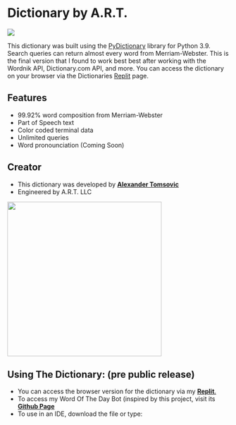 # Dictionary by A.R.T.
![](https://img.shields.io/static/v1?label=Dictionary+Status&style=flat-square&message=Active&color=brightgreen)

This dictionary was built using the [PyDictionary](https://pypi.org/project/PyDictionary/) library for Python 3.9. Search queries can return almost every word from Merriam-Webster. This is the final version that I found to work best best after working with the Wordnik API, Dictionary.com API, and more. You can access the dictionary on your browser via the Dictionaries [Replit](https://replit.com/@AlexTomsovic/Dictionary#main.py) page.

## Features
- 99.92% word composition from Merriam-Webster
- Part of Speech text
- Color coded terminal data
- Unlimited queries 
- Word pronounciation (Coming Soon)


## Creator
- This dictionary was developed by [**Alexander Tomsovic**](github.com/alexandertomsovic)
- Engineered by A.R.T. LLC

<a target="_blank" href="https://alextomsovic1.wixsite.com/my-site">
<picture>
  <source media="(prefers-color-scheme: dark)" srcset="https://user-images.githubusercontent.com/84757117/185300584-bf5c08aa-15a5-442c-a580-87c3a701c5b7.png">
  <source media="(prefers-color-scheme: light)" srcset="https://user-images.githubusercontent.com/84757117/185300584-bf5c08aa-15a5-442c-a580-87c3a701c5b7.png">
  <img src="" width="350">
</picture>
</a>

## Using The Dictionary: (pre public release)
- You can access the browser version for the dictionary via my [**Replit**.](https://replit.com/@AlexTomsovic/Dictionary#main.py)
- To access my Word Of The Day Bot (inspired by this project, visit its  [**Github Page**](https://github.com/alexandertomsovic/WordOfTheDay)
- To use in an IDE, download the file or type:

